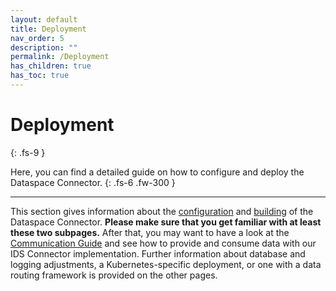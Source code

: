```yaml
---
layout: default
title: Deployment
nav_order: 5
description: ""
permalink: /Deployment
has_children: true
has_toc: true
---
```


# Deployment
{: .fs-9 }

Here, you can find a detailed guide on how to configure and deploy the Dataspace Connector.
{: .fs-6 .fw-300 }

---

This section gives information about the [configuration](deployment/configuration.md) and
[building](deployment/build.md) of the Dataspace Connector. **Please make sure that you get familiar
with at least these two subpages.** After that, you may want to have a look at the
[Communication Guide](communication.md) and see how to provide and consume data with our IDS
Connector implementation. Further information about database and logging adjustments, a
Kubernetes-specific deployment, or one with a data routing framework is provided on the other pages.
